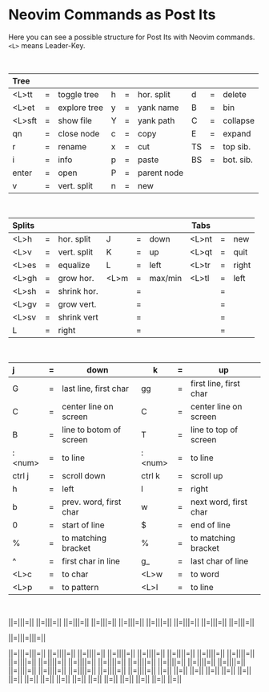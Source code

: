# Neovim Commands as Post Its
Here you can see a possible structure for Post Its with Neovim commands.  
`<L>` means Leader-Key.

<br>

|Tree   | |            | | |           |  | |         |
|:------|-|------------|-|-|-----------|--|-|---------|
|\<L>tt |=|toggle tree |h|=|hor. split |d |=|delete   |
|\<L>et |=|explore tree|y|=|yank name  |B |=|bin      |
|\<L>sft|=|show file   |Y|=|yank path  |C |=|collapse |
|qn     |=|close node  |c|=|copy       |E |=|expand   |
|r      |=|rename      |x|=|cut        |TS|=|top sib. |
|i      |=|info        |p|=|paste      |BS|=|bot. sib.|
|enter  |=|open        |P|=|parent node|
|v      |=|vert. split |n|=|new|

<br>

|Splits |  |         | | |          |Tabs | |      |
|:---|---|-----------|-|-|----------|-|-|------|
|\<L>h|=|hor. split|J|=|down|\<L>nt|=|new|
|\<L>v|=|vert. split|K|=|up|\<L>qt|=|quit|
|\<L>es|=|equalize|L|=|left|\<L>tr|=|right|
|\<L>gh|=|grow hor.|\<L>m|=|max/min|\<L>tl|=|left|
|\<L>sh|=|shrink hor.||=|||=||
|\<L>gv|=|grow vert.||=|||=||
|\<L>sv|=|shrink vert||=|||=||
|L|=|right||=|||=||

<br>

|j |=  |down         |k |= |up          |
|:---|---|-----------|-|-|----------|
|G|=|last line, first char|gg|=|first line, first char|
|C|=|center line on screen|C|=|center line on screen|
|B|=|line to botom of screen|T|=|line to top of screen|
|:\<num>|=|to line|:\<num>|=|to line|
|ctrl j|=|scroll down|ctrl k|=|scroll up|
|h|=|left|l|=|right|
|b|=|prev. word, first char|w|=|next word, first char|
|0|=|start of line|$|=|end of line|
|%|=|to matching bracket|%|=|to matching bracket|
|^|=|first char in line|g_|=|last char of line|
|\<L>c|=|to char|\<L>w|=|to word|
|\<L>p|=|to pattern|\<L>l|=|to line|

<br>




||=|||=||
||=|||=||
||=|||=||
||=|||=||
||=|||=||
||=|||=||
||=|||=||
||=|||=||
||=|||=||




||=|||=|||=||


||=|||=|||=||
||=||||=||
||=||||=||
||=||||=||
||=||||=||
||=||||=||
||=||||=||
||=||||=||
||=||||=||
||=||||=||
||=||||=||
||=||||=||
||=||||=||
||=||||=||
||=||||=||
||=||||=||
||=||||=||
||=||||=||
||=||||=||
||=||||=||
||=||||=||
||=||
||=||
||=||
||=||
||=||
||=||
||=||
||=||
||=||
||=||
||=||
||=||
||=||
||=||
||=||
||=||
||=||
